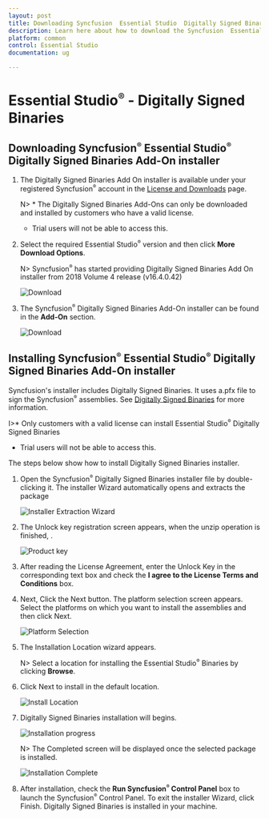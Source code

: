 ```yaml
---
layout: post
title: Downloading Syncfusion  Essential Studio  Digitally Signed Binaries Add-On installer - Syncfusion
description: Learn here about how to download the Syncfusion  Essential Studio  Digitally Signed Binaries Add-On installer from our Syncfusion  website with license.
platform: common
control: Essential Studio
documentation: ug

---
```



# Essential Studio<sup style="font-size:70%">&reg;</sup>  - Digitally Signed Binaries


## Downloading Syncfusion<sup style="font-size:70%">&reg;</sup>  Essential Studio<sup style="font-size:70%">&reg;</sup>  Digitally Signed Binaries Add-On installer

1. The Digitally Signed Binaries Add On installer is available under your registered Syncfusion<sup style="font-size:70%">&reg;</sup>  account in the [License and Downloads](https://www.syncfusion.com/account/downloads) page.

   N> * The Digitally Signed Binaries Add-Ons can only be downloaded and installed by customers who have a valid license.
   * Trial users will not be able to access this.

2. Select the required Essential Studio<sup style="font-size:70%">&reg;</sup>  version and then click **More Download Options**.

   N> Syncfusion<sup style="font-size:70%">&reg;</sup>  has started providing Digitally Signed Binaries Add On installer from 2018 Volume 4 release (v16.4.0.42)

   ![Download](Digitally-Signed-Binaries-images/Digitally-Signed-Assemblies-Setup_img7.png)

3. The Syncfusion<sup style="font-size:70%">&reg;</sup>  Digitally Signed Binaries Add-On installer can be found in the **Add-On** section.

   ![Download](Digitally-Signed-Binaries-images/Digitally-Signed-Assemblies-Setup_img8.png)


## Installing Syncfusion<sup style="font-size:70%">&reg;</sup>  Essential Studio<sup style="font-size:70%">&reg;</sup>  Digitally Signed Binaries Add-On installer

Syncfusion's installer includes Digitally Signed Binaries. It uses a.pfx file to sign the Syncfusion<sup style="font-size:70%">&reg;</sup>  assemblies. See [Digitally Signed Binaries](http://www.syncfusion.com/support/kb/7671) for more information. 

I>* Only customers with a valid license can install Essential Studio<sup style="font-size:70%">&reg;</sup>  Digitally Signed Binaries
* Trial users will not be able to access this.

The steps below show how to install Digitally Signed Binaries installer.

1.  Open the Syncfusion<sup style="font-size:70%">&reg;</sup>  Digitally Signed Binaries installer file by double-clicking it. The installer Wizard automatically opens and extracts the package
   
    ![Installer Extraction Wizard](Digitally-Signed-Binaries-images/Digitally-Signed-Assemblies-Setup_img1.png)

2.  The Unlock key registration screen appears, when the unzip operation is finished, .

    ![Product key](Digitally-Signed-Binaries-images/Digitally-Signed-Assemblies-Setup_img2.png)

3.  After reading the License Agreement, enter the Unlock Key in the corresponding text box and check the **I agree to the License Terms and Conditions** box.

4.  Next, Click the Next button. The platform selection screen appears. Select the platforms on which you want to install the assemblies and then click Next.

    ![Platform Selection](Digitally-Signed-Binaries-images/Digitally-Signed-Assemblies-Setup_img3.png)

5.  The Installation Location wizard appears.
   
    N> Select a location for installing the Essential Studio<sup style="font-size:70%">&reg;</sup>  Binaries by clicking **Browse**.

6.  Click Next to install in the default location.

    ![Install Location](Digitally-Signed-Binaries-images/Digitally-Signed-Assemblies-Setup_img4.png)
   
7.  Digitally Signed Binaries installation will begins.

    ![Installation progress](Digitally-Signed-Binaries-images/Digitally-Signed-Assemblies-Setup_img5.png)

    N> The Completed screen will be displayed once the selected package is installed.
    
    ![Installation Complete](Digitally-Signed-Binaries-images/Digitally-Signed-Assemblies-Setup_img6.png)

8.  After installation, check the **Run Syncfusion<sup style="font-size:70%">&reg;</sup>  Control Panel** box to launch the Syncfusion<sup style="font-size:70%">&reg;</sup>  Control Panel. To exit the installer Wizard, click Finish. Digitally Signed Binaries is installed in your machine.